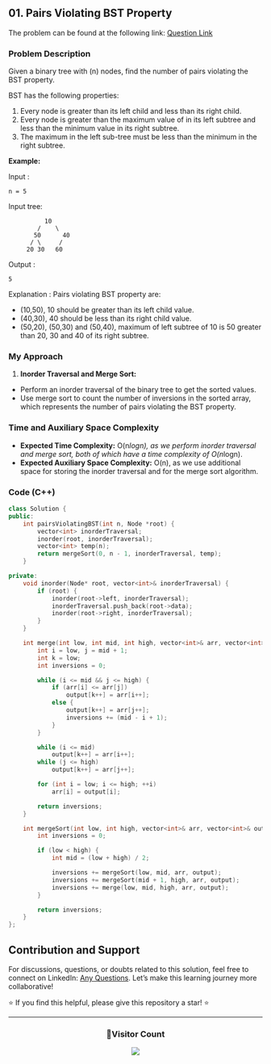 ## 01. Pairs Violating BST Property

The problem can be found at the following link: [Question Link](https://www.geeksforgeeks.org/problems/pairs-violating-bst-property--212515/1)

### Problem Description

Given a binary tree with \(n\) nodes, find the number of pairs violating the BST property.

BST has the following properties:

1. Every node is greater than its left child and less than its right child.
2. Every node is greater than the maximum value of in its left subtree and less than the minimum value in its right subtree.
3. The maximum in the left sub-tree must be less than the minimum in the right subtree.

**Example:**

Input :

```
n = 5
```

Input tree:

```
          10
        /    \
       50      40
      / \     /
     20 30   60
```

Output :

```
5
```

Explanation :
Pairs violating BST property are:

- (10,50), 10 should be greater than its left child value.
- (40,30), 40 should be less than its right child value.
- (50,20), (50,30) and (50,40), maximum of left subtree of 10 is 50 greater than 20, 30 and 40 of its right subtree.

### My Approach

1. **Inorder Traversal and Merge Sort:**

- Perform an inorder traversal of the binary tree to get the sorted values.
- Use merge sort to count the number of inversions in the sorted array, which represents the number of pairs violating the BST property.

### Time and Auxiliary Space Complexity

- **Expected Time Complexity:** O(n*logn), as we perform inorder traversal and merge sort, both of which have a time complexity of O(n*logn).
- **Expected Auxiliary Space Complexity:** O(n), as we use additional space for storing the inorder traversal and for the merge sort algorithm.

### Code (C++)

```cpp
class Solution {
public:
    int pairsViolatingBST(int n, Node *root) {
        vector<int> inorderTraversal;
        inorder(root, inorderTraversal);
        vector<int> temp(n);
        return mergeSort(0, n - 1, inorderTraversal, temp);
    }

private:
    void inorder(Node* root, vector<int>& inorderTraversal) {
        if (root) {
            inorder(root->left, inorderTraversal);
            inorderTraversal.push_back(root->data);
            inorder(root->right, inorderTraversal);
        }
    }

    int merge(int low, int mid, int high, vector<int>& arr, vector<int>& output) {
        int i = low, j = mid + 1;
        int k = low;
        int inversions = 0;

        while (i <= mid && j <= high) {
            if (arr[i] <= arr[j])
                output[k++] = arr[i++];
            else {
                output[k++] = arr[j++];
                inversions += (mid - i + 1);
            }
        }

        while (i <= mid)
            output[k++] = arr[i++];
        while (j <= high)
            output[k++] = arr[j++];

        for (int i = low; i <= high; ++i)
            arr[i] = output[i];

        return inversions;
    }

    int mergeSort(int low, int high, vector<int>& arr, vector<int>& output) {
        int inversions = 0;

        if (low < high) {
            int mid = (low + high) / 2;

            inversions += mergeSort(low, mid, arr, output);
            inversions += mergeSort(mid + 1, high, arr, output);
            inversions += merge(low, mid, high, arr, output);
        }

        return inversions;
    }
};
```

## Contribution and Support

For discussions, questions, or doubts related to this solution, feel free to connect on LinkedIn: [Any Questions](https://www.linkedin.com/in/patel-hetkumar-sandipbhai-8b110525a/). Let’s make this learning journey more collaborative!

⭐ If you find this helpful, please give this repository a star! ⭐

---

<div align="center">
  <h3><b>📍Visitor Count</b></h3>
</div>

<p align="center">
  <img src="https://profile-counter.glitch.me/Hunterdii/count.svg" />
</p>
